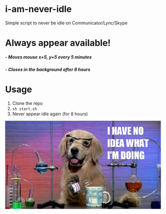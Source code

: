 # i-am-never-idle
Simple script to never be idle on Communicator/Lync/Skype

# Always appear available!  
##### - Moves mouse x+5, y+5 every 5 minutes  
##### - Closes in the background after 8 hours  

# Usage  
1.  Clone the repo  
2. `sh start.sh`  
3. Never appear idle again (for 8 hours)  

![alt text](images/doge.jpg "doge")  
